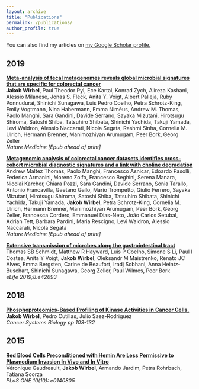 ```yaml
---
layout: archive
title: "Publications"
permalink: /publications/
author_profile: true
---
```


You can also find my articles on <u><a href="https://scholar.google.de/citations?user=s-phdtgAAAAJ&hl=en">my Google Scholar profile</a>.</u>


## 2019

__[Meta-analysis of fecal metagenomes reveals global microbial signatures
that are specific for colorectal cancer](https://www.nature.com/articles/s41591-019-0406-6)__  
__Jakob Wirbel__, Paul Theodor Pyl, Ece Kartal, Konrad Zych, Alireza Kashani,
Alessio Milanese, Jonas S. Fleck, Anita Y. Voigt, Albert Palleja,
Ruby Ponnudurai, Shinichi Sunagawa, Luis Pedro Coelho, Petra Schrotz-King,
Emily Vogtmann, Nina Habermann, Emma Niméus, Andrew M. Thomas, Paolo Manghi,
Sara Gandini, Davide Serrano, Sayaka Mizutani, Hirotsugu Shiroma,
Satoshi Shiba, Tatsuhiro Shibata, Shinichi Yachida, Takuji Yamada,
Levi Waldron, Alessio Naccarati, Nicola Segata, Rashmi Sinha,
Cornelia M. Ulrich, Hermann Brenner, Manimozhiyan Arumugam,
Peer Bork, Georg Zeller  
_Nature Medicine [Epub ahead of print]_

__[Metagenomic analysis of colorectal cancer datasets identifies cross-cohort
microbial diagnostic signatures and a link with choline degradation](https://www.nature.com/articles/s41591-019-0405-7)__  
Andrew Maltez Thomas, Paolo Manghi, Francesco Asnicar, Edoardo Pasolli,
Federica Armanini, Moreno Zolfo, Francesco Beghini, Serena Manara,
Nicolai Karcher, Chiara Pozzi, Sara Gandini, Davide Serrano, Sonia Tarallo,
Antonio Francavilla, Gaetano Gallo, Mario Trompetto, Giulio Ferrero,
Sayaka Mizutani, Hirotsugu Shiroma, Satoshi Shiba, Tatsuhiro Shibata,
Shinichi Yachida, Takuji Yamada, __Jakob Wirbel__, Petra Schrotz-King,
Cornelia M. Ulrich, Hermann Brenner, Manimozhiyan Arumugam, Peer Bork,
Georg Zeller, Francesca Cordero, Emmanuel Dias-Neto, João Carlos Setubal,
Adrian Tett, Barbara Pardini, Maria Rescigno, Levi Waldron,
Alessio Naccarati, Nicola Segata  
_Nature Medicine [Epub ahead of print]_

__[Extensive transmission of microbes along the gastrointestinal tract](https://elifesciences.org/articles/42693)__  
Thomas SB Schmidt, Matthew R Hayward, Luis P Coelho, Simone S Li, Paul I
Costea, Anita Y Voigt, __Jakob Wirbel__, Oleksandr M Maistrenko, Renato JC
Alves, Emma Bergsten, Carine de Beaufort, Iradj Sobhani, Anna Heintz-Buschart,
Shinichi Sunagawa, Georg Zeller, Paul Wilmes, Peer Bork   
_eLife 2019;8:e42693_

## 2018

__[Phosphoproteomics-Based Profiling of Kinase Activities in Cancer Cells.](https://link.springer.com/protocol/10.1007%2F978-1-4939-7493-1_6)__  
__Jakob Wirbel__, Pedro Cutillas, Julio Saez-Rodriguez  
_Cancer Systems Biology pp 103-132_

## 2015


__[Red Blood Cells Preconditioned with Hemin Are Less Permissive to Plasmodium Invasion In Vivo and In Vitro](https://journals.plos.org/plosone/article?id=10.1371/journal.pone.0140805)__  
Véronique Gaudreault, __Jakob Wirbel__, Armando Jardim, Petra Rohrbach,
Tatiana Scorza  
_PLoS ONE 10(10): e0140805_
